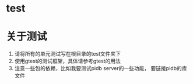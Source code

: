 # test

# 关于测试
1. 请将所有的单元测试写在根目录的test文件夹下
2. 使用gtest的测试框架，具体请参考gtest的用法
3. 注意一些包的依赖，比如我要测试pidb server的一些功能，
要链接pidb的库文件


